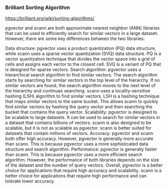 ### Brilliant Sorting Algorithm
https://brilliant.org/wiki/sorting-algorithms/


pgvector and scann are both approximate nearest neighbor (ANN) libraries that can be used to efficiently search for similar vectors in a large dataset. However, there are some key differences between the two libraries:

Data structure: pgvector uses a product quantization (PQ) data structure, while scann uses a sparse vector quantization (SVQ) data structure. PQ is a vector quantization technique that divides the vector space into a grid of cells and assigns each vector to the closest cell. SVQ is a variant of PQ that is designed for sparse vectors.
Search algorithm: pgvector uses a hierarchical search algorithm to find similar vectors. The search algorithm starts by searching for similar vectors in the top level of the hierarchy. If no similar vectors are found, the search algorithm moves to the next level of the hierarchy and continues searching. scann uses a locality-sensitive hashing (LSH) algorithm to find similar vectors. LSH is a hashing technique that maps similar vectors to the same bucket. This allows scann to quickly find similar vectors by hashing the query vector and then searching the bucket that contains the query vector.
Scalability: pgvector is designed to be scalable to large datasets. It can be used to search for similar vectors in a dataset that contains billions of vectors. scann is also designed to be scalable, but it is not as scalable as pgvector. scann is better suited for datasets that contain millions of vectors.
Accuracy: pgvector and scann both offer high accuracy. However, pgvector is generally more accurate than scann. This is because pgvector uses a more sophisticated data structure and search algorithm.
Performance: pgvector is generally faster than scann. This is because pgvector uses a more efficient search algorithm. However, the performance of both libraries depends on the size of the dataset and the number of query vectors.
Overall, pgvector is a better choice for applications that require high accuracy and scalability. scann is a better choice for applications that require high performance and can tolerate lower accuracy.
